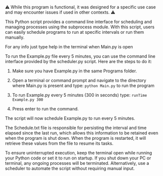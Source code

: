 :warning: While this program is functional, it was designed for a specific use case and may encounter issues if used in other contexts. :warning:

This Python script provides a command line interface for scheduling and managing processes using the subprocess module. With this script, users can easily schedule programs to run at specific intervals or run them manually.

For any info just type help in the terminal when Main.py is open

To run the Example.py file every 5 minutes, you can use the command line interface provided by the scheduler.py script. Here are the steps to do it:

1. Make sure you have Example.py in the same Programs folder.

2. Open a terminal or command prompt and navigate to the directory where Main.py is present and type:
```python Main.py``` to run the program

3. To run  Example.py every 5 minutes (300 in seconds) type:
```runTime Example.py 300```

4. Press enter to run the command.

The script will now schedule Example.py to run every 5 minutes.

The Schedule.txt file is responsible for persisting the interval and time elapsed since the last run, which allows this information to be retained even when the program is shut down. When the program is restarted, it will retrieve these values from the file to resume its tasks.

To ensure uninterrupted execution, keep the terminal open while running your Python code or set it to run on startup. If you shut down your PC or terminal, any ongoing processes will be terminated. Alternatively, use a scheduler to automate the script without requiring manual input.
